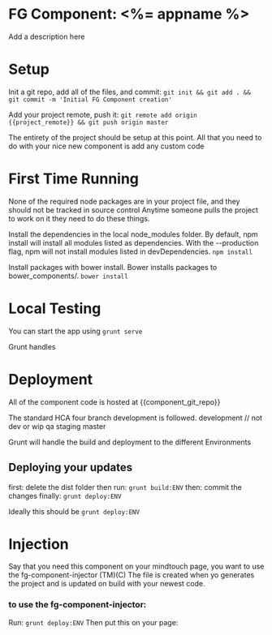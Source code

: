 FG Component: <%= appname %>
============================

Add a description here


Setup
=====

Init a git repo, add all of the files, and commit:
`git init && git add . && git commit -m 'Initial FG Component creation'`

Add your project remote, push it:
`git remote add origin {{project_remote}} && git push origin master`


The entirety of the project should be setup at this point.
All that you need to do with your nice new component is add any custom code



First Time Running
==================

None of the required node packages are in your project file, and they should not be tracked in source control
Anytime someone pulls the project to work on it they need to do these things.

Install the dependencies in the local node_modules folder.
By default, npm install will install all modules listed as dependencies. With the --production flag, npm will not install modules listed in devDependencies.
`npm install`

Install packages with bower install. Bower installs packages to bower_components/.
`bower install`



Local Testing
=============


You can start the app using `grunt serve`

Grunt handles 





Deployment
==========

All of the component code is hosted at {{component_git_repo}}

The standard HCA four branch development is followed.
development  // not dev or wip
qa
staging
master


Grunt will handle the build and deployment to the different Environments

## Deploying your updates
first:      delete the dist folder
then run:   `grunt build:ENV`
then:       commit the changes
finally:    `grunt deploy:ENV`

Ideally this should be `grunt deploy:ENV`



Injection
=========

Say that you need this component on your mindtouch page, you want to use the fg-component-injector (TM)(C)
The file is created when yo generates the project and is updated on build with your newest code.

### to use the fg-component-injector:

Run: `grunt deploy:ENV`
Then put this on your page:
<script id="script#<%= scriptAppName %>Injector" src="{{url}}/componentize.js"></script>